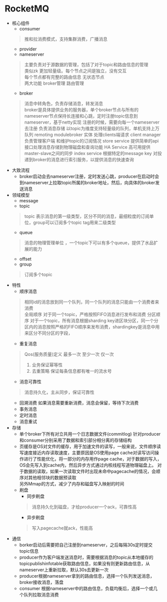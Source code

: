 # RocketMQ
- 核心组件
    - consumer
    > 推和拉消费模式，支持集群消费，广播消息  
    - provider
    - nameserver
    > 主要负责对于源数据的管理，包括了对于topic和路由信息的管理  
    > 类似zk 更加轻量级。每个节点之间是独立，没有交互    
    > 每个节点都有完整的路由信息  无状态节点   
    > 两大功能 broker管理 路由管理  
    - broker
    > 消息中转角色，负责存储消息，转发消息  
    > broker是具体提供业务的服务器，单个broker节点与所有的nameserver节点保持长连接和心跳，定时注册topic信息到nameserver，基于netty实现  注册的时候，需要向每一个nameserver去注册
    > 负责消息存储 以topic为维度支持轻量级的队列，单机支持上万队列
    > remoting modulebroker 实体 处理clients端请求
    > client manager 负责管理客户端 和维护topic的订阅情况
    > store service 提供简单的api接口处理消息存储到物理磁盘和查询功能
    > HA Service 高可用提供master-slave之间的同步
    > index service 根据特定的message key 对投递到broker的消息进行索引服务，以提供消息的快速查询
- 大致流程
    - broker启动会去nameserver注册，定时发送心跳，producer在启动时会到nameserver上拉取topic所属的broker地址，然后，向具体的broker发送消息
- 领域模型
    - message
    - topic
    > topic 表示消息的第一级类型，区分不同的消息，最细粒度的订阅单位，group可以订阅多个topic  tag用来二级类型
    - queue
    > 消息的物理管理单位 ，一个topic下可以有多个queue，提供了水品扩展的能力
    - offset
    - group
    > 订阅多个topic
- 特性
    - 顺序消息
    > 相同id的消息放到同一个队列，同一个队列的消息只能由一个消费者来消费  
    > 全局顺序 对于同一个topic，严格按照FIFO消息进行发布和消费
    > 分区顺序 对于一个topic，所有消息根据sharding key进区块分区，同一个分区内的消息按照严格的FIFO顺序来发布消费，shardingkey是消息中用来区分不同分区的字段，
    - 重复消息
    > Qos(服务质量)定义  最多一次 至少一次 仅一次  
    > 1. 业务保证幂等性  
    > 2. 去重策略  保证每条信息都有唯一的流水号
    - 消息可靠性
    > 消息持久化，主从同步，保证可靠性
    - 回溯消费 如果消息需要重新消费，消息会保留，等待下次消费
    - 事务消息
    - 定时消息
    - 消息重试
- 存储
    - 单个broker下所有对立共用一个日志数据文件(commitlog)  针对producer和consumer分别采用了数据和索引部分相分离的存储结构
    - 页缓存是OS对文件的缓存，用于加速文件的读写，一般来说，文件顺序读写速度接近内存读取速度，主要原因是OS使用page cache对读写访问操作进行了性能优化，将一部分的内存用作page cache，对于数据的写入，OS会先写入到cache内，然后异步方式通过内核线程写道物理磁盘上。 对于数据的读取，如果一次读取文件时出现未命中pagecache的情况，会顺序对其他相邻块的数据预读取   
    另外Mmap的方式，减少了内存和磁盘写入映射的时间
    - 刷盘  
        - 同步刷盘
        > 消息持久化到磁盘，才给producer一个ack，可靠性高
        - 异步刷盘
        > 写入pagecache就ack，性能高
- 通信
    - borker启动后需要把自己注册到nameserver，之后每隔30s定时提交topic信息
    - producer作为客户端发送消息时，需要根据消息的topic从本地缓存的topicpublishinfotable获取路由信息，如果没有则更新路由信息，从nameserver上重新拉取，默认30s去更新一次
    - producer根据nameserver拿到的路由信息，选择一个队列发送消息，broker接收消息，落盘
    - consumer 根据nameserver中的路由信息，负载均衡后，选择一个或几个队列拉取消息消费
       
